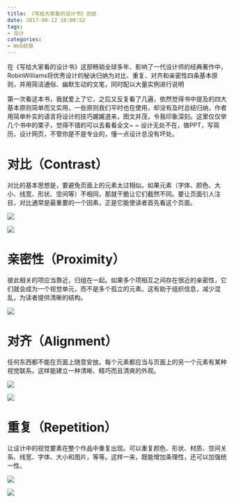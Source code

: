 ```yaml
---
title: 《写给大家看的设计书》总结
date: 2017-08-12 16:00:52
tags:
- 设计
categories:
- Web前端
---
```

在《写给大家看的设计书》这部畅销全球多年、影响了一代设计师的经典著作中，RobinWilliams将优秀设计的秘诀归纳为对比、重复、对齐和亲密性四条基本原则，并用简洁通俗、幽默生动的文笔，同时配以大量实例进行说明
<!--more-->
第一次看这本书，我就爱上了它，之后又反复看了几遍，依然觉得书中提及的四大基本原则简单而又实用，一些原则我们平时也在使用，却没有及时总结归纳，作者用简单朴实的语言将设计的技巧娓娓道来，图文并茂，令我印象深刻。这里仅仅举几个书中的栗子，觉得不错的可以去看看全文~ ~ 设计无处不在，做PPT，写简历，设计网页，不管你是不是专业的，懂一点设计总没有坏处。

# 对比（Contrast）

对比的基本思想是，要避免页面上的元素太过相似。如果元素（字体、颜色、大小、线宽、形状、空间等）不相同，那就干脆让它们截然不同。要让页面引人注目，对比通常是最重要的一个因素，正是它能使读者首先看这个页面。

![](http://img.blog.csdn.net/20170813131145888)

![](http://img.blog.csdn.net/20170813131202498)

# 亲密性（Proximity）

彼此相关的项应当靠近，归组在一起。如果多个项相互之间存在很近的亲密性，它们就会成为一个视觉单元，而不是多个孤立的元素。这有助于组织信息，减少混乱，为读者提供清晰的结构。

![](http://img.blog.csdn.net/20170813135352178)

# 对齐（Alignment）

任何东西都不能在页面上随意安放。每个元素都应当与页面上的另一个元素有某种视觉联系。这样能建立一种清晰、精巧而且清爽的外观。

![](http://img.blog.csdn.net/20170813131843387)

![](http://img.blog.csdn.net/20170813131958984)

# 重复（Repetition）

让设计中的视觉要素在整个作品中重复出现。可以重复颜色、形状、材质、空间关系、线宽、字体、大小和图片，等等。这样一来，既能增加条理性，还可以加强统一性。

![](http://img.blog.csdn.net/20170813132045471)

![](http://img.blog.csdn.net/20170813132054358)